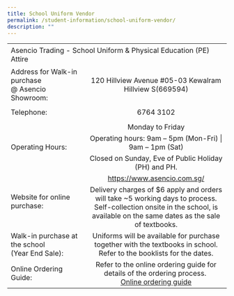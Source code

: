 ```yaml
---
title: School Uniform Vendor
permalink: /student-information/school-uniform-vendor/
description: ""
---
```

<table width="600"><colgroup><col width="224"><col width="376"></colgroup>
<tbody>
<tr>
<td style="text-align: left;" colspan="2" width="600" height="52">Asencio Trading - School Uniform &amp; Physical Education (PE) Attire</td>
</tr>
<tr>
<td style="text-align: left;" width="224" height="41">Address for Walk-in purchase<br>@ Asencio Showroom:</td>
<td style="text-align: center;" width="376">120 Hillview Avenue #05-03 Kewalram Hillview S(669594)</td>
</tr>
<tr>
<td style="text-align: left;" width="224" height="41">Telephone:</td>
<td style="text-align: center;" width="376">6764 3102</td>
</tr>
<tr>
<td style="text-align: left;" rowspan="3" width="224" height="61">Operating Hours:</td>
<td style="text-align: center;" width="376">Monday to Friday</td>
</tr>
<tr>
<td style="text-align: center;" width="376" height="20">Operating hours: 9am – 5pm (Mon-Fri) | 9am – 1pm (Sat)</td>
</tr>
<tr>
<td style="text-align: center;" width="376" height="21">Closed on Sunday, Eve of Public Holiday (PH) and PH.</td>
</tr>
<tr>
<td style="text-align: left;" rowspan="2" width="224" height="121">Website for online purchase:</td>
<td style="text-align: center;" width="376"><a href="https://www.asencio.com.sg/">https://www.asencio.com.sg/</a></td>
</tr>
<tr>
<td style="text-align: center;" width="376" height="101">Delivery charges of $6 apply and orders will take ~5 working days to process. Self-collection onsite in the school, is available on the same dates as the sale of textbooks.</td>
</tr>
<tr>
<td style="text-align: left;" width="224" height="41">Walk-in purchase at the school<br>(Year End Sale):</td>
<td style="text-align: center;" width="376">Uniforms will be available for purchase together with the textbooks in school. Refer to the booklists for the dates.</td>
</tr>
<tr>
<td style="text-align: left;" width="224" height="41">Online Ordering Guide:</td>
<td style="text-align: center;" width="376">Refer to the online ordering guide for details of the ordering process.&nbsp;<br><a class="refobj" href="/files/Junyuan%20Secondary%20School%20online%20ordering%20guide%20-%2028102022.pdf" target=""><u>Online ordering guide</u></a></td>
</tr>
</tbody>
</table>


